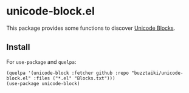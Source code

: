 # unicode-block.el

This package provides some functions to discover [Unicode Blocks](https://www.unicode.org/Public/UNIDATA/Blocks.txt).

## Install
For `use-package` and `quelpa`:

```
(quelpa '(unicode-block :fetcher github :repo "buzztaiki/unicode-block.el" :files ("*.el" "Blocks.txt")))
(use-package unicode-block)
```

